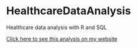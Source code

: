 # HealthcareDataAnalysis
Healthcare data analysis with R and SQL

[Click here to see this analysis on my website](https://tbrassel.github.io/HealthcareDataAnalysis)
